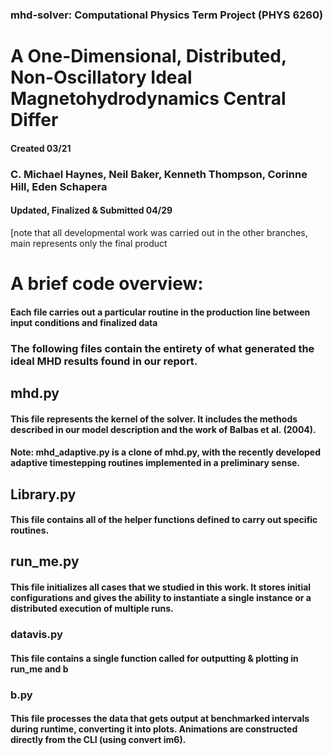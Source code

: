 ### mhd-solver: Computational Physics Term Project (PHYS 6260)                            
# A One-Dimensional, Distributed, Non-Oscillatory Ideal Magnetohydrodynamics Central Differ
#### Created 03/21                                                                           
### C. Michael Haynes, Neil Baker, Kenneth Thompson, Corinne Hill, Eden Schapera
#### Updated, Finalized & Submitted 04/29

[note that all developmental work was carried out in the other branches, main represents only the final product




# A brief code overview:

#### Each file carries out a particular routine in the production line between input conditions and finalized data
### The following files contain the entirety of what generated the ideal MHD results found in our report.


## mhd.py
#### This file represents the kernel of the solver. It includes the methods described in our model description and the work of Balbas et al. (2004).
#### Note: mhd_adaptive.py is a clone of mhd.py, with the recently developed adaptive timestepping routines implemented in a preliminary sense.

## Library.py
#### This file contains all of the helper functions defined to carry out specific routines.

## run_me.py
#### This file initializes all cases that we studied in this work. It stores initial configurations and gives the ability to instantiate a single instance or a distributed execution of multiple runs.

### datavis.py
#### This file contains a single function called for outputting & plotting in run_me and b

### b.py
#### This file processes the data that gets output at benchmarked intervals during runtime, converting it into plots. Animations are constructed directly from the CLI (using convert im6).

